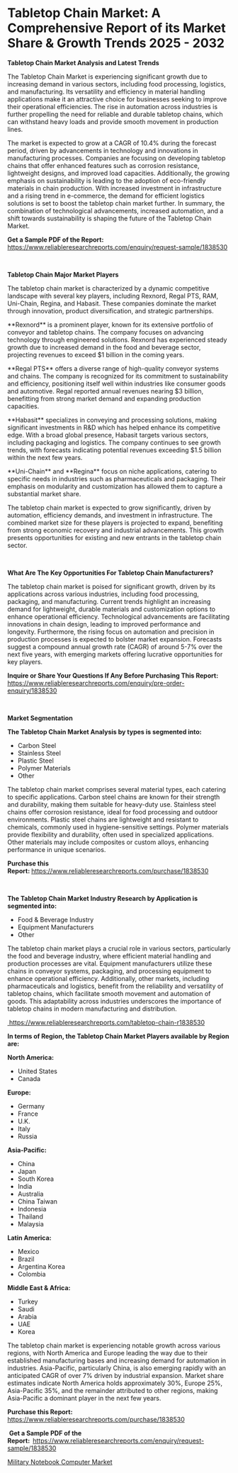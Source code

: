 <p><h1>Tabletop Chain Market: A Comprehensive Report of its Market Share & Growth Trends 2025 - 2032</h1></p><p><strong>Tabletop Chain Market Analysis and Latest Trends</strong></p>
<p><p>The Tabletop Chain Market is experiencing significant growth due to increasing demand in various sectors, including food processing, logistics, and manufacturing. Its versatility and efficiency in material handling applications make it an attractive choice for businesses seeking to improve their operational efficiencies. The rise in automation across industries is further propelling the need for reliable and durable tabletop chains, which can withstand heavy loads and provide smooth movement in production lines.</p><p>The market is expected to grow at a CAGR of 10.4% during the forecast period, driven by advancements in technology and innovations in manufacturing processes. Companies are focusing on developing tabletop chains that offer enhanced features such as corrosion resistance, lightweight designs, and improved load capacities. Additionally, the growing emphasis on sustainability is leading to the adoption of eco-friendly materials in chain production. With increased investment in infrastructure and a rising trend in e-commerce, the demand for efficient logistics solutions is set to boost the tabletop chain market further. In summary, the combination of technological advancements, increased automation, and a shift towards sustainability is shaping the future of the Tabletop Chain Market.</p></p>
<p><strong>Get a Sample PDF of the Report:&nbsp;</strong> <a href="https://www.reliableresearchreports.com/enquiry/request-sample/1838530?utm_campaign=2380&utm_medium=2&utm_source=Github&utm_content=ia&utm_term=22022025&utm_id=tabletop-chain">https://www.reliableresearchreports.com/enquiry/request-sample/1838530</a></p>
<p>&nbsp;</p>
<p><strong>Tabletop Chain Major Market Players</strong></p>
<p><p>The tabletop chain market is characterized by a dynamic competitive landscape with several key players, including Rexnord, Regal PTS, RAM, Uni-Chain, Regina, and Habasit. These companies dominate the market through innovation, product diversification, and strategic partnerships.</p><p>**Rexnord** is a prominent player, known for its extensive portfolio of conveyor and tabletop chains. The company focuses on advancing technology through engineered solutions. Rexnord has experienced steady growth due to increased demand in the food and beverage sector, projecting revenues to exceed $1 billion in the coming years.</p><p>**Regal PTS** offers a diverse range of high-quality conveyor systems and chains. The company is recognized for its commitment to sustainability and efficiency, positioning itself well within industries like consumer goods and automotive. Regal reported annual revenues nearing $3 billion, benefitting from strong market demand and expanding production capacities.</p><p>**Habasit** specializes in conveying and processing solutions, making significant investments in R&D which has helped enhance its competitive edge. With a broad global presence, Habasit targets various sectors, including packaging and logistics. The company continues to see growth trends, with forecasts indicating potential revenues exceeding $1.5 billion within the next few years.</p><p>**Uni-Chain** and **Regina** focus on niche applications, catering to specific needs in industries such as pharmaceuticals and packaging. Their emphasis on modularity and customization has allowed them to capture a substantial market share.</p><p>The tabletop chain market is expected to grow significantly, driven by automation, efficiency demands, and investment in infrastructure. The combined market size for these players is projected to expand, benefiting from strong economic recovery and industrial advancements. This growth presents opportunities for existing and new entrants in the tabletop chain sector.</p></p>
<p>&nbsp;</p>
<p><strong>What Are The Key Opportunities For Tabletop Chain Manufacturers?</strong></p>
<p><p>The tabletop chain market is poised for significant growth, driven by its applications across various industries, including food processing, packaging, and manufacturing. Current trends highlight an increasing demand for lightweight, durable materials and customization options to enhance operational efficiency. Technological advancements are facilitating innovations in chain design, leading to improved performance and longevity. Furthermore, the rising focus on automation and precision in production processes is expected to bolster market expansion. Forecasts suggest a compound annual growth rate (CAGR) of around 5-7% over the next five years, with emerging markets offering lucrative opportunities for key players.</p></p>
<p><strong>Inquire or Share Your Questions If Any Before Purchasing This Report:</strong> <a href="https://www.reliableresearchreports.com/enquiry/pre-order-enquiry/1838530?utm_campaign=2380&utm_medium=2&utm_source=Github&utm_content=ia&utm_term=22022025&utm_id=tabletop-chain">https://www.reliableresearchreports.com/enquiry/pre-order-enquiry/1838530</a></p>
<p>&nbsp;</p>
<p><strong>Market Segmentation</strong></p>
<p><strong>The Tabletop Chain Market Analysis by types is segmented into:</strong></p>
<p><ul><li>Carbon Steel</li><li>Stainless Steel</li><li>Plastic Steel</li><li>Polymer Materials</li><li>Other</li></ul></p>
<p><p>The tabletop chain market comprises several material types, each catering to specific applications. Carbon steel chains are known for their strength and durability, making them suitable for heavy-duty use. Stainless steel chains offer corrosion resistance, ideal for food processing and outdoor environments. Plastic steel chains are lightweight and resistant to chemicals, commonly used in hygiene-sensitive settings. Polymer materials provide flexibility and durability, often used in specialized applications. Other materials may include composites or custom alloys, enhancing performance in unique scenarios.</p></p>
<p><strong>Purchase this Report:&nbsp;</strong><a href="https://www.reliableresearchreports.com/purchase/1838530?utm_campaign=2380&utm_medium=2&utm_source=Github&utm_content=ia&utm_term=22022025&utm_id=tabletop-chain">https://www.reliableresearchreports.com/purchase/1838530</a></p>
<p>&nbsp;</p>
<p><strong>The Tabletop Chain Market Industry Research by Application is segmented into:</strong></p>
<p><ul><li>Food & Beverage Industry</li><li>Equipment Manufacturers</li><li>Other</li></ul></p>
<p><p>The tabletop chain market plays a crucial role in various sectors, particularly the food and beverage industry, where efficient material handling and production processes are vital. Equipment manufacturers utilize these chains in conveyor systems, packaging, and processing equipment to enhance operational efficiency. Additionally, other markets, including pharmaceuticals and logistics, benefit from the reliability and versatility of tabletop chains, which facilitate smooth movement and automation of goods. This adaptability across industries underscores the importance of tabletop chains in modern manufacturing and distribution.</p></p>
<p><a href="https://www.reliableresearchreports.com/tabletop-chain-r1838530?utm_campaign=2380&utm_medium=2&utm_source=Github&utm_content=ia&utm_term=22022025&utm_id=tabletop-chain">&nbsp;https://www.reliableresearchreports.com/tabletop-chain-r1838530</a></p>
<p><strong>In terms of Region, the Tabletop Chain Market Players available by Region are:</strong></p>
<p>
    <p> <strong> North America: </strong>
        <ul>
            <li>United States</li>
            <li>Canada</li>
        </ul>
        </p> 
    <p> <strong> Europe: </strong>
        <ul>
            <li>Germany</li>
            <li>France</li>
            <li>U.K.</li>
            <li>Italy</li>
            <li>Russia</li>
        </ul>
        </p> 
    <p> <strong> Asia-Pacific: </strong>
        <ul>
            <li>China</li>
            <li>Japan</li>
            <li>South Korea</li>
            <li>India</li>
            <li>Australia</li>
            <li>China Taiwan</li>
            <li>Indonesia</li>
            <li>Thailand</li>
            <li>Malaysia</li>
        </ul>
        </p> 
    <p> <strong> Latin America: </strong>
        <ul>
            <li>Mexico</li>
            <li>Brazil</li>
            <li>Argentina Korea</li>
            <li>Colombia</li>
        </ul>
        </p> 
    <p> <strong> Middle East & Africa: </strong>
        <ul>
            <li>Turkey</li>
            <li>Saudi</li>
            <li>Arabia</li>
            <li>UAE</li>
            <li>Korea</li>
        </ul>
    </p>
    </p>
<p><p>The tabletop chain market is experiencing notable growth across various regions, with North America and Europe leading the way due to their established manufacturing bases and increasing demand for automation in industries. Asia-Pacific, particularly China, is also emerging rapidly with an anticipated CAGR of over 7% driven by industrial expansion. Market share estimates indicate North America holds approximately 30%, Europe 25%, Asia-Pacific 35%, and the remainder attributed to other regions, making Asia-Pacific a dominant player in the next few years.</p></p>
<p><strong>Purchase this Report: </strong><a href="https://www.reliableresearchreports.com/purchase/1838530?utm_campaign=2380&utm_medium=2&utm_source=Github&utm_content=ia&utm_term=22022025&utm_id=tabletop-chain">https://www.reliableresearchreports.com/purchase/1838530</a></p>
<p>&nbsp;<strong>Get a Sample PDF of the Report:&nbsp;&nbsp;</strong><a href="https://www.reliableresearchreports.com/enquiry/request-sample/1838530?utm_campaign=2380&utm_medium=2&utm_source=Github&utm_content=ia&utm_term=22022025&utm_id=tabletop-chain">https://www.reliableresearchreports.com/enquiry/request-sample/1838530</a></p>
<p><strong></strong></p>
<p><p><a href="https://github.com/dolorespeddico90/Market-Research-Report-List-1/blob/main/military-notebook-computer-market.md?utm_campaign=2380&utm_medium=2&utm_source=Github&utm_content=ia&utm_term=22022025&utm_id=tabletop-chain">Military Notebook Computer Market</a></p></p>